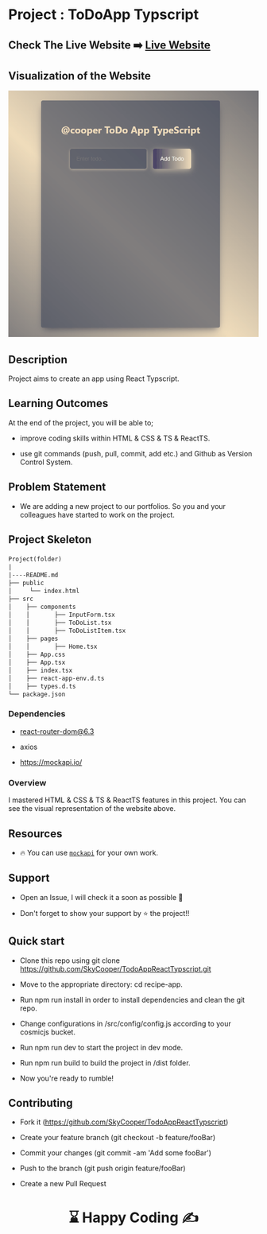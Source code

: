 # Project : ToDoApp Typscript

## Check The Live Website ➡️ [Live Website](https://todo-app-react-typscript-rose.vercel.app/)

## Visualization of the Website

![Form](./todo.gif)

## Description

Project aims to create an app using React Typscript.

## Learning Outcomes

At the end of the project, you will be able to;

- improve coding skills within HTML & CSS & TS & ReactTS.

- use git commands (push, pull, commit, add etc.) and Github as Version Control System.

## Problem Statement

- We are adding a new project to our portfolios. So you and your colleagues have started to work on the project.

## Project Skeleton

```
Project(folder)
|
|----README.md
├── public
│     └── index.html
├── src
│    ├── components
│    │       ├── InputForm.tsx
│    │       ├── ToDoList.tsx
│    │       ├── ToDoListItem.tsx
│    ├── pages
│    │       ├── Home.tsx
│    ├── App.css
│    ├── App.tsx
│    ├── index.tsx
│    ├── react-app-env.d.ts
│    ├── types.d.ts
└── package.json
```

### Dependencies

- react-router-dom@6.3

- axios

- https://mockapi.io/


### Overview

I mastered HTML & CSS & TS & ReactTS features in this project.
You can see the visual representation of the website above.


## Resources

- 🔥 You can use [`mockapi`](https://mockapi.io/projects) for your own work.

## Support

- Open an Issue, I will check it a soon as possible 👀

- Don't forget to show your support by  ⭐ the project!!


## Quick start

- Clone this repo using git clone https://github.com/SkyCooper/TodoAppReactTypscript.git

- Move to the appropriate directory: cd recipe-app.

- Run npm run install in order to install dependencies and clean the git repo.

- Change configurations in /src/config/config.js according to your cosmicjs bucket.

- Run npm run dev to start the project in dev mode.

- Run npm run build to build the project in /dist folder.

- Now you're ready to rumble!

## Contributing

- Fork it (https://github.com/SkyCooper/TodoAppReactTypscript)

- Create your feature branch (git checkout -b feature/fooBar)

- Commit your changes (git commit -am 'Add some fooBar')

- Push to the branch (git push origin feature/fooBar)

- Create a new Pull Request


# <center> ⌛ Happy Coding ✍ </center>
